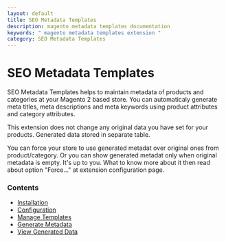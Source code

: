 ```yaml
---
layout: default
title: SEO Metadata Templates
description: magento metadata templates documentation
keywords: " magento metadata templates extension "
category: SEO Metadata Templates
---
```


# SEO Metadata Templates

SEO Metadata Templates helps to maintain metadata of products and categories
at your Magento 2 based store. You can automaticaly generate meta titles, meta
descriptions and meta keywords using product attributes and category
attributes.

This extension does not change any original data you have set for your products. Generated data stored in separate table.

You can force your store to use generated metadat over original ones from product/category. Or you can show generated metadat only when original metadata is empty. It's up to you. What to know more about it then read about option "Force..." at extension configuration page.

### Contents

 -  [Installation](installation/)
 -  [Configuration](configuration/)
 -  [Manage Templates](manage-templates/)
 -  [Generate Metadata](generate-metadata/)
 -  [View Generated Data](view-generated-data/)
